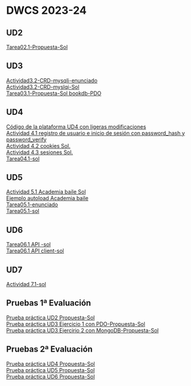 ﻿# DWCS 2023-24
## UD2
[Tarea02.1-Propuesta-Sol](https://github.com/dwcs-2324/Tarea02.1-Sol.git)

## UD3
[Actividad3.2-CRD-mysqli-enunciado](https://github.com/dwcs-2324/Actividad3.2-enunciado.git)<br/>
[Actividad3.2-CRD-myslqi-Sol](https://github.com/dwcs-2324/Actividad3.2-sol.git)<br/>
[Tarea03.1-Propuesta-Sol bookdb-PDO](https://github.com/dwcs-2324/Tarea03-bookdb-sol.git)<br/>

## UD4
[Código de la plataforma UD4 con ligeras modificaciones](https://github.com/dwcs-2324/DWCS_UD4_Codigo_Plataforma.git)<br/>
[Actividad 4.1 registro de usuario e inicio de sesión con password_hash y password_verify](https://github.com/dwcs-2324/Actividad4.1-Sol.git)<br/>
[Actividad 4.2 cookies Sol.](https://github.com/dwcs-2324/Actividad-4.2-Ejercicios-con-cookies-Sol.git)<br/>
[Actividad 4.3 sesiones Sol.](https://github.com/dwcs-2324/Actividad-4.3-Textos-sesiones-SOL.git)<br/>
[Tarea04.1-sol](https://github.com/dwcs-2324/Tarea04.1-sol.git)<br/>

## UD5
[Actividad 5.1 Academia baile Sol](https://github.com/dwcs-2324/Actividad5.1-Academia-baile-sol.git)<br/>
[Ejemplo autoload Academia baile](https://github.com/dwcs-2324/Ejemplo_autoload_AcademiaBaile.git)<br/>
[Tarea05.1-enunciado](https://github.com/dwcs-2324/Tarea05.1-enunciado.git)<br/>
[Tarea05.1-sol](https://github.com/dwcs-2324/Tarea05.1-sol.git)

## UD6
[Tarea06.1 API -sol](https://github.com/dwcs-2324/Tarea06.1-sol.git)<br/>
[Tarea06.1 API client-sol](https://github.com/dwcs-2324/Tarea06.1-api-client-sol.git)<br/>

## UD7
[Actividad 7.1-sol](https://github.com/dwcs-2324/Actividad-7.1-sol.git)<br/>


## Pruebas 1ª Evaluación
[Prueba práctica UD2 Propuesta-Sol](https://github.com/dwcs-2324/Prueba-UD2-sol/tree/main)<br/>
[Prueba práctica UD3 Ejercicio 1 con PDO-Propuesta-Sol](https://github.com/dwcs-2324/Prueba_UD3_ejercicio1_PDO_sol.git)<br/>
[Prueba práctica UD3 Ejercirio 2 con MongoDB-Propuesta-Sol](https://github.com/dwcs-2324/Prueba_UD3_EjercicioMongoDB_Sol.git)<br/>

## Pruebas 2ª Evaluación 
[Prueba práctica UD4 Propuesta-Sol](https://github.com/dwcs-2324/Prueba-pr-ctica-UD4-sol.git)<br/>
[Prueba práctica UD5 Propuesta-Sol](https://github.com/dwcs-2324/PruebaPractica_UD5-sol.git)<br/>
[Prueba práctica UD6 Propuesta-Sol](https://github.com/dwcs-2324/PruebaPractica_UD6_sol.git)


